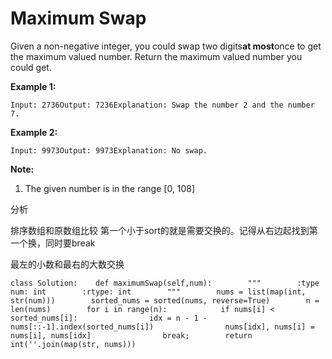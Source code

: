 # Maximum Swap

Given a non-negative integer, you could swap two digits**at most**once to get the maximum valued number. Return the maximum valued number you could get.

**Example 1:**

```text
Input: 2736Output: 7236Explanation: Swap the number 2 and the number 7.
```

**Example 2:**

```text
Input: 9973Output: 9973Explanation: No swap.
```

**Note:**

1. The given number is in the range \[0, 108\]

分析

排序数组和原数组比较 第一个小于sort的就是需要交换的。记得从右边起找到第一个换，同时要break

最左的小数和最右的大数交换

```text
class Solution:    def maximumSwap(self,num):        """        :type num: int        :rtype: int        """        nums = list(map(int, str(num)))        sorted_nums = sorted(nums, reverse=True)        n = len(nums)        for i in range(n):            if nums[i] < sorted_nums[i]:                idx = n - 1 - nums[::-1].index(sorted_nums[i])                nums[idx], nums[i] = nums[i], nums[idx]                break;        return int(''.join(map(str, nums)))
```

